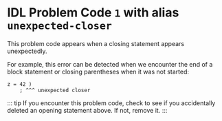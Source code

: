 # IDL Problem Code `1` with alias `unexpected-closer`

<!--@include: ./severity/disable_problem.md-->

<!--@include: ./severity/execution_error.md-->

This problem code appears when a closing statement appears unexpectedly.

For example, this error can be detected when we encounter the end of a block statement or closing parentheses when it was not started:

```idl
z = 42 )
    ; ^^^ unexpected closer
```

::: tip
If you encounter this problem code, check to see if you accidentally deleted an opening statement above. If not, remove it.
:::
